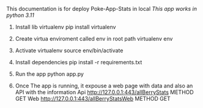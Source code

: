 This documentation is for deploy Poke-App-Stats in local
*This app works in python 3.11*

1. Install lib virtualenv
pip install virtualenv

2. Create virtua enviroment called env in root path
virtualenv env

3. Activate virtualenv
source env/bin/activate

4. Install dependencies
pip install -r requirements.txt

5. Run the app
python app.py

6. Once The app is running, it expouse a web page with data and also an API with the information
Api http://127.0.0.1:443/allBerryStats METHOD GET
Web http://127.0.0.1:443/allBerryStatsWeb METHOD GET

